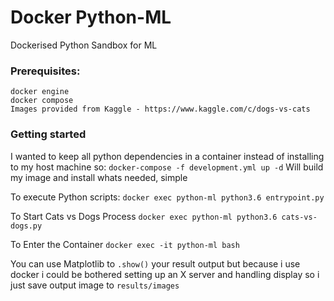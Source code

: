 # Docker Python-ML
Dockerised Python Sandbox for ML

### Prerequisites:
    docker engine
    docker compose
    Images provided from Kaggle - https://www.kaggle.com/c/dogs-vs-cats

### Getting started

 I wanted to keep all python dependencies in a container instead of installing to my host machine so: `docker-compose -f development.yml up -d` Will build my image and install whats needed, simple

To execute Python scripts:
`docker exec python-ml python3.6 entrypoint.py`

To Start Cats vs Dogs Process
`docker exec python-ml python3.6 cats-vs-dogs.py`

To Enter the Container
`docker exec -it python-ml bash`

You can use Matplotlib to `.show()` your result output but because i use docker i could be bothered setting up an X server and handling display so i just save output image to `results/images`
